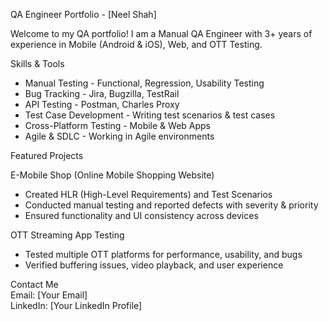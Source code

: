 QA Engineer Portfolio - [Neel Shah]  

Welcome to my QA portfolio! I am a Manual QA Engineer with 3+ years of experience in Mobile (Android & iOS), Web, and OTT Testing.  

Skills & Tools  
- Manual Testing - Functional, Regression, Usability Testing  
- Bug Tracking - Jira, Bugzilla, TestRail  
- API Testing - Postman, Charles Proxy  
- Test Case Development - Writing test scenarios & test cases  
- Cross-Platform Testing - Mobile & Web Apps  
- Agile & SDLC - Working in Agile environments  

Featured Projects  

E-Mobile Shop (Online Mobile Shopping Website)  
- Created HLR (High-Level Requirements) and Test Scenarios  
- Conducted manual testing and reported defects with severity & priority  
- Ensured functionality and UI consistency across devices  

OTT Streaming App Testing  
- Tested multiple OTT platforms for performance, usability, and bugs  
- Verified buffering issues, video playback, and user experience  

Contact Me  
Email: [Your Email]  
LinkedIn: [Your LinkedIn Profile]
